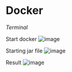 # Docker
*Terminal*

Start docker
![image](https://user-images.githubusercontent.com/107138080/212542064-08a4e778-250c-49b9-9fa9-be075683499d.png)

Starting jar file
![image](https://user-images.githubusercontent.com/107138080/212542120-49dd6028-ea05-4e34-a2c4-d5ea48c9068a.png)

Result
![image](https://user-images.githubusercontent.com/107138080/212542180-c6cd5e6a-0c20-49bf-ab72-60acab9ae927.png)

